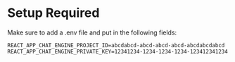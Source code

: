 # Setup Required

Make sure to add a .env file and put in the following fields:

```
REACT_APP_CHAT_ENGINE_PROJECT_ID=abcdabcd-abcd-abcd-abcd-abcdabcdabcd
REACT_APP_CHAT_ENGINE_PRIVATE_KEY=12341234-1234-1234-1234-123412341234
```

